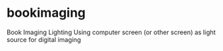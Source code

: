 # bookimaging
Book Imaging Lighting
Using computer screen (or other screen)
as light source for digital imaging

